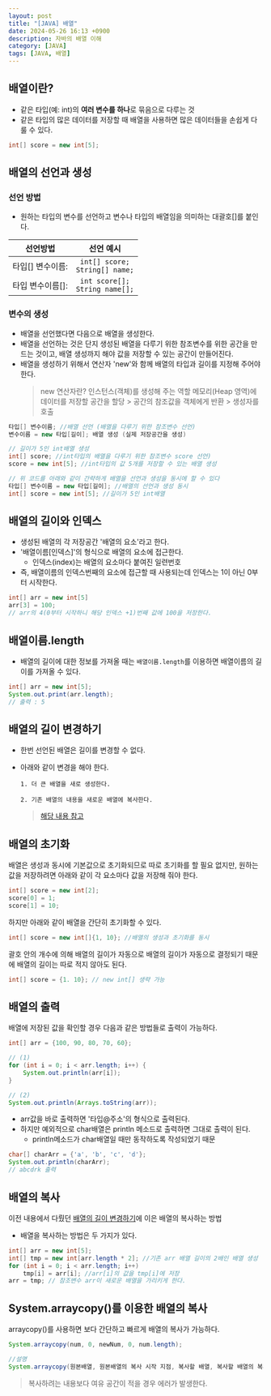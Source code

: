 ```yaml
---
layout: post
title: "[JAVA] 배열"
date: 2024-05-26 16:13 +0900
description: 자바의 배열 이해
category: [JAVA]
tags: [JAVA, 배열]
---
```


## 배열이란?

- 같은 타입(예: int)의 **여러 변수를 하나**로 묶음으로 다루는 것
- 같은 타입의 많은 데이터를 저장할 때 배열을 사용하면 많은 데이터들을 손쉽게 다룰 수 있다.

```java
int[] score = new int[5];
```

## 배열의 선언과 생성

### 선언 방법

- 원하는 타입의 변수를 선언하고 변수나 타입의 배열임을 의미하는 대괄호[]를 붙인다.

|     선언방법     |               선언 예시               |
| :--------------: | :-----------------------------------: |
| 타입[] 변수이름: | `int[] score;` <br/> `String[] name;` |
| 타입 변수이름[]: | `int score[];` <br/> `String name[];` |

### 변수의 생성

- 배열을 선언했다면 다음으로 배열을 생성한다.
- 배열을 선언하는 것은 단지 생성된 배열을 다루기 위한 참조변수를 위한 공간을 만드는 것이고, 배열 생성까지 해야 값을 저장할 수 있는 공간이 만들어진다.
- 배열을 생성하기 위해서 연산자 'new'와 함께 배열의 타입과 길이를 지정해 주어야 한다.
  > new 연산자란?
  > 인스턴스(객체)를 생성해 주는 역할
  > 메모리(Heap 영역)에 데이터를 저장할 공간을 할당 > 공간의 참조값을 객체에게 반환 > 생성자를 호출

```java
타입[] 변수이름; //배열 선언 (배열을 다루기 위한 참조변수 선언)
변수이름 = new 타입[길이]; 배열 생성 (실제 저장공간을 생성)
```

```java
// 길이가 5인 int배열 생성
int[] score; //int타입의 배열을 다루기 위한 참조변수 score 선언)
score = new int[5]; //int타입의 값 5개를 저장할 수 있는 배열 생성

// 위 코드를 아래와 같이 간략하게 배열을 선언과 생성을 동시에 할 수 있다
타입[] 변수이름 = new 타입[길이]; //배열의 선언과 생성 동시
int[] score = new int[5]; //길이가 5인 int배열
```

## 배열의 길이와 인덱스

- 생성된 배열의 각 저장공간 '배열의 요소'라고 한다.
- '배열이름[인덱스]'의 형식으로 배열의 요소에 접근한다.
  - 인덱스(index)는 배열의 요소마다 붙여진 일련번호
- 즉, 배열이름의 인덱스번째의 요소에 접근할 때 사용되는데 인덱스는 1이 아닌 0부터 시작한다.

```java
int[] arr = new int[5]
arr[3] = 100;
// arr의 4(0부터 시작하니 해당 인덱스 +1)번째 값에 100을 저장한다.
```

## 배열이름.length

- 배열의 길이에 대한 정보를 가져올 때는 `배열이름.length`를 이용하면 배열이름의 길이를 가져올 수 있다.

```java
int[] arr = new int[5];
System.out.print(arr.length);
// 출력 : 5
```

## 배열의 길이 변경하기

- 한번 선언된 배열은 길이를 변경할 수 없다.
- 아래와 같이 변경을 해야 한다.

  `1. 더 큰 배열을 새로 생성한다.`

  `2. 기존 배열의 내용을 새로운 배열에 복사한다.`

  > [해당 내용 참고](#배열의-복사)

## 배열의 초기화

배열은 생성과 동시에 기본값으로 초기화되므로 따로 초기화를 할 필요 없지만, 원하는 값을 저장하려면 아래와 같이 각 요소마다 값을 저장해 줘야 한다.

```java
int[] score = new int[2];
score[0] = 1;
score[1] = 10;
```

하지만 아래와 같이 배열을 간단히 초기화할 수 있다.

```java
int[] score = new int[]{1, 10}; //배열의 생성과 초기화를 동시
```

괄호 안의 개수에 의해 배열의 길이가 자동으로 배열의 길이가 자동으로 결정되기 때문에 배열의 길이는 따로 적지 않아도 된다.

```java
int[] score = {1. 10}; // new int[] 생략 가능
```

## 배열의 출력

배열에 저장된 값을 확인할 경우 다음과 같은 방법들로 출력이 가능하다.

```java
int[] arr = {100, 90, 80, 70, 60};

// (1)
for (int i = 0; i < arr.length; i++) {
    System.out.println(arr[i]);
}

// (2)
System.out.println(Arrays.toString(arr));
```

- arr값을 바로 출력하면 '타입@주소'의 형식으로 출력된다.
- 하지만 예외적으로 char배열은 println 메소드로 출력하면 그대로 출력이 된다.
  - println메소드가 char배열일 때만 동작하도록 작성되었기 때문

```java
char[] charArr = {'a', 'b', 'c', 'd'};
System.out.println(charArr);
// abcdrk 출력
```

## 배열의 복사

이전 내용에서 다뤘던 [배열의 길이 변경하기](#배열의-길이-변경하기)에 이은 배열의 복사하는 방법

- 배열을 복사하는 방법은 두 가지가 있다.

```java
int[] arr = new int[5];
int[] tmp = new int[arr.length * 2]; //기존 arr 배열 길이의 2배인 배열 생성
for (int i = 0; i < arr.length; i++)
    tmp[i] = arr[i]; //arr[i]의 값을 tmp[i]에 저장
arr = tmp; // 참조변수 arr이 새로운 배열을 가리키게 한다.
```

## System.arraycopy()를 이용한 배열의 복사

arraycopy()를 사용하면 보다 간단하고 빠르게 배열의 복사가 가능하다.

```java
System.arraycopy(num, 0, newNum, 0, num.length);

//설명
System.arraycopy(원본배열, 원본배열의 복사 시작 지점, 복사할 배열, 복사할 배열의 복사 시작 지점, 복사할 요소의 개수)
```

> 복사하려는 내용보다 여유 공간이 적을 경우 에러가 발생한다.
